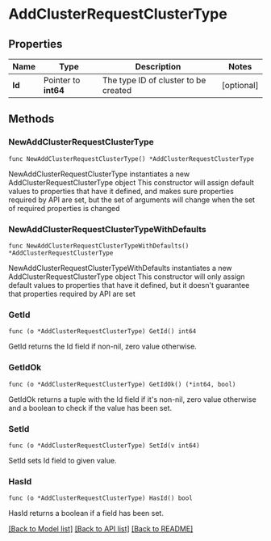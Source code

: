 # AddClusterRequestClusterType

## Properties

Name | Type | Description | Notes
------------ | ------------- | ------------- | -------------
**Id** | Pointer to **int64** | The type ID of cluster to be created | [optional] 

## Methods

### NewAddClusterRequestClusterType

`func NewAddClusterRequestClusterType() *AddClusterRequestClusterType`

NewAddClusterRequestClusterType instantiates a new AddClusterRequestClusterType object
This constructor will assign default values to properties that have it defined,
and makes sure properties required by API are set, but the set of arguments
will change when the set of required properties is changed

### NewAddClusterRequestClusterTypeWithDefaults

`func NewAddClusterRequestClusterTypeWithDefaults() *AddClusterRequestClusterType`

NewAddClusterRequestClusterTypeWithDefaults instantiates a new AddClusterRequestClusterType object
This constructor will only assign default values to properties that have it defined,
but it doesn't guarantee that properties required by API are set

### GetId

`func (o *AddClusterRequestClusterType) GetId() int64`

GetId returns the Id field if non-nil, zero value otherwise.

### GetIdOk

`func (o *AddClusterRequestClusterType) GetIdOk() (*int64, bool)`

GetIdOk returns a tuple with the Id field if it's non-nil, zero value otherwise
and a boolean to check if the value has been set.

### SetId

`func (o *AddClusterRequestClusterType) SetId(v int64)`

SetId sets Id field to given value.

### HasId

`func (o *AddClusterRequestClusterType) HasId() bool`

HasId returns a boolean if a field has been set.


[[Back to Model list]](../README.md#documentation-for-models) [[Back to API list]](../README.md#documentation-for-api-endpoints) [[Back to README]](../README.md)


